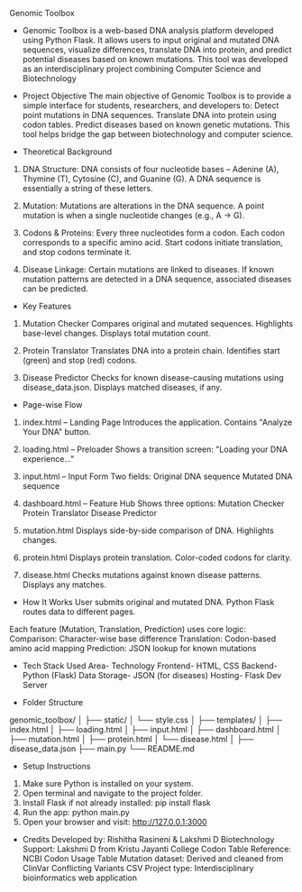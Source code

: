 Genomic Toolbox

* Genomic Toolbox is a web-based DNA analysis platform developed using Python Flask. It allows users to input original and mutated DNA sequences, visualize differences, translate DNA into protein, and predict potential diseases based on known mutations.
This tool was developed as an interdisciplinary project combining Computer Science and Biotechnology

* Project Objective
The main objective of Genomic Toolbox is to provide a simple interface for students, researchers, and developers to:
Detect point mutations in DNA sequences.
Translate DNA into protein using codon tables.
Predict diseases based on known genetic mutations.
This tool helps bridge the gap between biotechnology and computer science.

* Theoretical Background
1. DNA Structure:
DNA consists of four nucleotide bases – Adenine (A), Thymine (T), Cytosine (C), and Guanine (G). A DNA sequence is essentially a string of these letters.

2. Mutation:
Mutations are alterations in the DNA sequence. A point mutation is when a single nucleotide changes (e.g., A → G).

3. Codons & Proteins:
Every three nucleotides form a codon. Each codon corresponds to a specific amino acid. Start codons initiate translation, and stop codons terminate it.

4. Disease Linkage:
Certain mutations are linked to diseases. If known mutation patterns are detected in a DNA sequence, associated diseases can be predicted.

* Key Features
1. Mutation Checker
Compares original and mutated sequences.
Highlights base-level changes.
Displays total mutation count.

2. Protein Translator
Translates DNA into a protein chain.
Identifies start (green) and stop (red) codons.

3. Disease Predictor
Checks for known disease-causing mutations using disease_data.json.
Displays matched diseases, if any.

* Page-wise Flow
1. index.html – Landing Page
Introduces the application.
Contains "Analyze Your DNA" button.

2. loading.html – Preloader
Shows a transition screen: "Loading your DNA experience..."

3. input.html – Input Form
Two fields:
Original DNA sequence
Mutated DNA sequence

4. dashboard.html – Feature Hub
Shows three options:
Mutation Checker
Protein Translator
Disease Predictor

5. mutation.html
Displays side-by-side comparison of DNA.
Highlights changes.

6. protein.html
Displays protein translation.
Color-coded codons for clarity.

7. disease.html
Checks mutations against known disease patterns.
Displays any matches.

* How It Works
User submits original and mutated DNA.
Python Flask routes data to different pages.

Each feature (Mutation, Translation, Prediction) uses core logic:
Comparison: Character-wise base difference
Translation: Codon-based amino acid mapping
Prediction: JSON lookup for known mutations

* Tech Stack Used
Area- Technology
Frontend- HTML, CSS
Backend- Python (Flask)
Data Storage- JSON (for diseases)
Hosting- Flask Dev Server

* Folder Structure

genomic_toolbox/
│
├── static/
│   └── style.css
│
├── templates/
│   ├── index.html
│   ├── loading.html
│   ├── input.html
│   ├── dashboard.html
│   ├── mutation.html
│   ├── protein.html
│   └── disease.html
│
├── disease_data.json
├── main.py
└── README.md

* Setup Instructions
1. Make sure Python is installed on your system.
2. Open terminal and navigate to the project folder.
3. Install Flask if not already installed:
    pip install flask
4. Run the app:
    python main.py
5. Open your browser and visit:
    http://127.0.0.1:3000

* Credits
Developed by: Rishitha Rasineni & Lakshmi D
Biotechnology Support: Lakshmi D from Kristu Jayanti College
Codon Table Reference: NCBI Codon Usage Table
Mutation dataset: Derived and cleaned from ClinVar Conflicting Variants CSV
Project type: Interdisciplinary bioinformatics web application